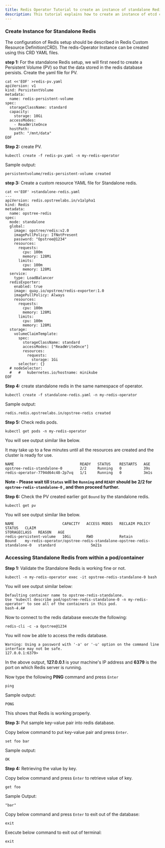 ```yaml
---
title: Redis Operator Tutorial to create an instance of standalone Redis 
description: This tutorial explains how to create an instance of etcd cluster
---
```


### Create Instance for Standalone Redis

The configuration of Redis setup should be described in Redis Custom Resource Definition(CRD). The redis-Operator Instance can be created using this CRD YAML files. 

**step 1:** For the standalone Redis setup, we will first need to create a Persistent Volume (PV) so that the data stored in the redis database persists. Create the yaml file for PV. 

```execute
cat <<'EOF' >redis-pv.yaml
apiVersion: v1
kind: PersistentVolume
metadata:
  name: redis-persistent-volume
spec:
  storageClassName: standard
  capacity:
    storage: 10Gi
  accessModes:
    - ReadWriteOnce
  hostPath:
    path: "/mnt/data"
EOF
```

**Step 2:** create PV.

```execute
kubectl create -f redis-pv.yaml -n my-redis-operator
```

Sample output:

```output
persistentvolume/redis-persistent-volume created
```

**step 3:** Create a custom resource YAML file for Standalone redis.

```execute
cat <<'EOF' >standalone-redis.yaml
---
apiVersion: redis.opstreelabs.in/v1alpha1
kind: Redis
metadata:
  name: opstree-redis
spec:
  mode: standalone
  global:
    image: opstree/redis:v2.0
    imagePullPolicy: IfNotPresent
    password: "Opstree@1234"
    resources:
      requests:
        cpu: 100m
        memory: 128Mi
      limits:
        cpu: 100m
        memory: 128Mi
  service:
    type: LoadBalancer
  redisExporter:
    enabled: true
    image: quay.io/opstree/redis-exporter:1.0
    imagePullPolicy: Always
    resources:
      requests:
        cpu: 100m
        memory: 128Mi
      limits:
        cpu: 100m
        memory: 128Mi
  storage:
    volumeClaimTemplate:
      spec:
        storageClassName: standard
        accessModes: ["ReadWriteOnce"]
        resources:
          requests:
            storage: 1Gi
      selector: {}
  # nodeSelector:
  #   #   kubernetes.io/hostname: minikube
EOF
```

**Step 4:** create standalone redis in the same namespace of operator.

```execute
kubectl create -f standalone-redis.yaml -n my-redis-operator
```

Sample output:

```output
redis.redis.opstreelabs.in/opstree-redis created
```

**Step 5:** Check redis pods.

```execute
kubectl get pods -n my-redis-operator
```

You will see output similar like below.

It may take up to a few minutes until all the resources are created and the cluster is ready for use.

```output
NAME                              READY   STATUS    RESTARTS   AGE
opstree-redis-standalone-0        2/2     Running   0          39s
redis-operator-7794d64c48-2p7vq   1/1     Running   0          3m1s
```

**Note - Please wait till `Status` will be `Running` and `READY` should be 2/2 for `opstree-redis-standalone-0` , and then proceed further.**

**Step 6:** Check the PV created earlier got `Bound` by the standalone redis.

```execute
kubectl get pv
```

You will see output similar like below.

```output
NAME                      CAPACITY   ACCESS MODES   RECLAIM POLICY   STATUS   CLAIM                                                                   STORAGECLASS   REASON   AGE
redis-persistent-volume   10Gi       RWO            Retain           Bound    my-redis-operator/opstree-redis-standalone-opstree-redis-standalone-0   standard                5m21s
```

### Accessing Standalone Redis from within a pod/container

**Step 1:** Validate the Standalone Redis is working fine or not.

```execute
kubectl -n my-redis-operator exec -it opstree-redis-standalone-0 bash
```

You will see output similar below:

```output
Defaulting container name to opstree-redis-standalone.
Use 'kubectl describe pod/opstree-redis-standalone-0 -n my-redis-operator' to see all of the containers in this pod.
bash-4.4#
```

Now to connect to the redis database execute the following:

```execute
redis-cli -c -a Opstree@1234
```

You will now be able to access the redis database.

```output
Warning: Using a password with '-a' or '-u' option on the command line interface may not be safe.
127.0.0.1:6379>
```

In the above output, **127.0.0.1** is your machine's IP address and **6379** is the port on which Redis server is running.

Now type the following **PING** command and press `Enter`

```copycommand
ping 
```

Sample output:

```output
PONG
```

This shows that Redis is working properly.

**Step 3:** Put sample key-value pair into redis database.

Copy below command to put key-value pair and press `Enter`.

```copycommand
set foo bar
```

Sample output:

```output
OK
```

**Step 4:** Retrieving the value by key.

Copy below command and press `Enter` to retrieve value of key.

```copycommand
get foo
```

Sample Output:

```output
"bar"
```

Copy below command and press `Enter` to exit out of the database:

```copycommand
exit
```

Execute below command to exit out of terminal:

```execute
exit
```
